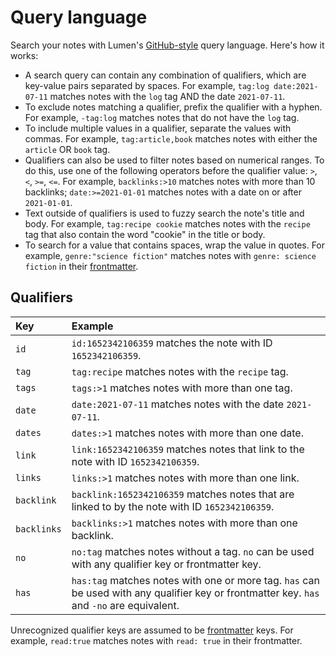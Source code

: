 # Query language

Search your notes with Lumen's [GitHub-style](https://docs.github.com/en/search-github/searching-on-github/searching-issues-and-pull-requests) query language. Here's how it works:

- A search query can contain any combination of qualifiers, which are key-value pairs separated by spaces. For example, `tag:log date:2021-07-11` matches notes with the `log` tag AND the date `2021-07-11`.
- To exclude notes matching a qualifier, prefix the qualifier with a hyphen. For example, `-tag:log` matches notes that do not have the `log` tag.
- To include multiple values in a qualifier, separate the values with commas. For example, `tag:article,book` matches notes with either the `article` OR `book` tag.
- Qualifiers can also be used to filter notes based on numerical ranges. To do this, use one of the following operators before the qualifier value: `>`, `<`, `>=`, `<=`. For example, `backlinks:>10` matches notes with more than 10 backlinks; `date:>=2021-01-01` matches notes with a date on or after `2021-01-01`.
- Text outside of qualifiers is used to fuzzy search the note's title and body. For example, `tag:recipe cookie` matches notes with the `recipe` tag that also contain the word "cookie" in the title or body.
- To search for a value that contains spaces, wrap the value in quotes. For example, `genre:"science fiction"` matches notes with `genre: science fiction` in their [frontmatter](/docs/metadata.md).

## Qualifiers

| Key         | Example                                                                                                                                    |
| :---------- | :----------------------------------------------------------------------------------------------------------------------------------------- |
| `id`        | `id:1652342106359` matches the note with ID `1652342106359`.                                                                               |
| `tag`       | `tag:recipe` matches notes with the `recipe` tag.                                                                                          |
| `tags`      | `tags:>1` matches notes with more than one tag.                                                                                            |
| `date`      | `date:2021-07-11` matches notes with the date `2021-07-11`.                                                                                |
| `dates`     | `dates:>1` matches notes with more than one date.                                                                                          |
| `link`      | `link:1652342106359` matches notes that link to the note with ID `1652342106359`.                                                          |
| `links`     | `links:>1` matches notes with more than one link.                                                                                          |
| `backlink`  | `backlink:1652342106359` matches notes that are linked to by the note with ID `1652342106359`.                                             |
| `backlinks` | `backlinks:>1` matches notes with more than one backlink.                                                                                  |
| `no`        | `no:tag` matches notes without a tag. `no` can be used with any qualifier key or frontmatter key.                                          |
| `has`       | `has:tag` matches notes with one or more tag. `has` can be used with any qualifier key or frontmatter key. `has` and `-no` are equivalent. |

Unrecognized qualifier keys are assumed to be [frontmatter](/docs/metadata.md) keys. For example, `read:true` matches notes with `read: true` in their frontmatter.
